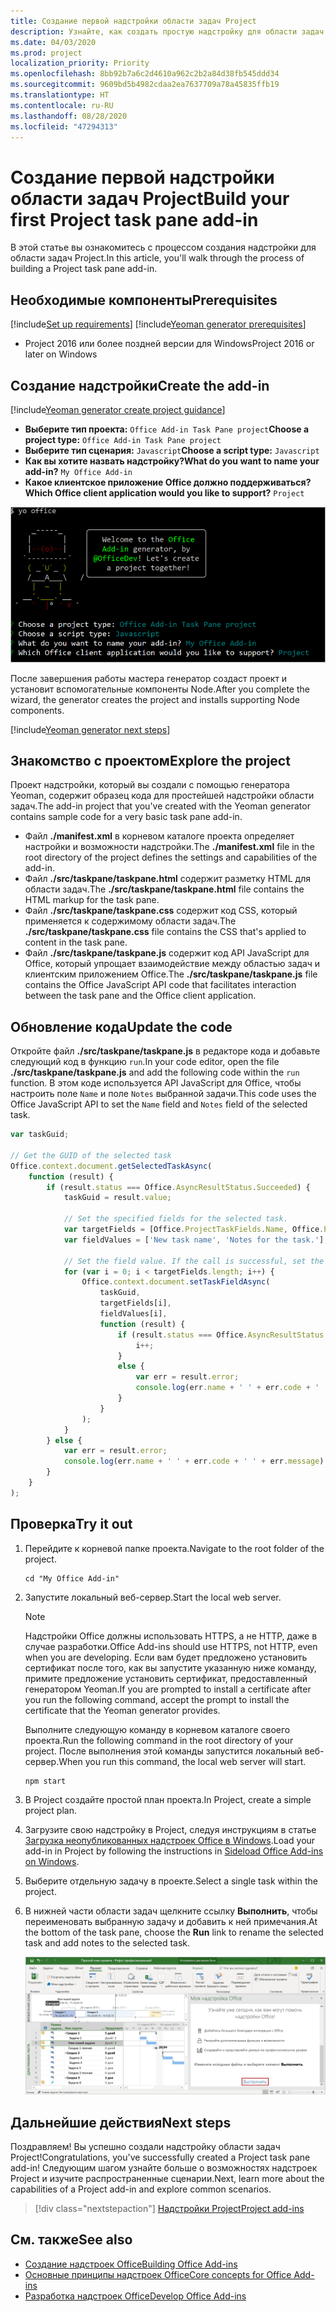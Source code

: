 ```yaml
---
title: Создание первой надстройки области задач Project
description: Узнайте, как создать простую надстройку для области задач Project, используя API JS для Office.
ms.date: 04/03/2020
ms.prod: project
localization_priority: Priority
ms.openlocfilehash: 8bb92b7a6c2d4610a962c2b2a84d38fb545ddd34
ms.sourcegitcommit: 9609bd5b4982cdaa2ea7637709a78a45835ffb19
ms.translationtype: HT
ms.contentlocale: ru-RU
ms.lasthandoff: 08/28/2020
ms.locfileid: "47294313"
---
```

# <a name="build-your-first-project-task-pane-add-in"></a><span data-ttu-id="2a952-103">Создание первой надстройки области задач Project</span><span class="sxs-lookup"><span data-stu-id="2a952-103">Build your first Project task pane add-in</span></span>

<span data-ttu-id="2a952-104">В этой статье вы ознакомитесь с процессом создания надстройки для области задач Project.</span><span class="sxs-lookup"><span data-stu-id="2a952-104">In this article, you'll walk through the process of building a Project task pane add-in.</span></span>

## <a name="prerequisites"></a><span data-ttu-id="2a952-105">Необходимые компоненты</span><span class="sxs-lookup"><span data-stu-id="2a952-105">Prerequisites</span></span>

[!include[Set up requirements](../includes/set-up-dev-environment-beforehand.md)]
[!include[Yeoman generator prerequisites](../includes/quickstart-yo-prerequisites.md)]

- <span data-ttu-id="2a952-106">Project 2016 или более поздней версии для Windows</span><span class="sxs-lookup"><span data-stu-id="2a952-106">Project 2016 or later on Windows</span></span>

## <a name="create-the-add-in"></a><span data-ttu-id="2a952-107">Создание надстройки</span><span class="sxs-lookup"><span data-stu-id="2a952-107">Create the add-in</span></span>

[!include[Yeoman generator create project guidance](../includes/yo-office-command-guidance.md)]

- <span data-ttu-id="2a952-108">**Выберите тип проекта:** `Office Add-in Task Pane project`</span><span class="sxs-lookup"><span data-stu-id="2a952-108">**Choose a project type:** `Office Add-in Task Pane project`</span></span>
- <span data-ttu-id="2a952-109">**Выберите тип сценария:** `Javascript`</span><span class="sxs-lookup"><span data-stu-id="2a952-109">**Choose a script type:** `Javascript`</span></span>
- <span data-ttu-id="2a952-110">**Как вы хотите назвать надстройку?**</span><span class="sxs-lookup"><span data-stu-id="2a952-110">**What do you want to name your add-in?**</span></span> `My Office Add-in`
- <span data-ttu-id="2a952-111">**Какое клиентское приложение Office должно поддерживаться?**</span><span class="sxs-lookup"><span data-stu-id="2a952-111">**Which Office client application would you like to support?**</span></span> `Project`

![Снимок экрана с вопросами и ответами в генераторе Yeoman](../images/yo-office-project.png)

<span data-ttu-id="2a952-113">После завершения работы мастера генератор создаст проект и установит вспомогательные компоненты Node.</span><span class="sxs-lookup"><span data-stu-id="2a952-113">After you complete the wizard, the generator creates the project and installs supporting Node components.</span></span>

[!include[Yeoman generator next steps](../includes/yo-office-next-steps.md)]

## <a name="explore-the-project"></a><span data-ttu-id="2a952-114">Знакомство с проектом</span><span class="sxs-lookup"><span data-stu-id="2a952-114">Explore the project</span></span>

<span data-ttu-id="2a952-115">Проект надстройки, который вы создали с помощью генератора Yeoman, содержит образец кода для простейшей надстройки области задач.</span><span class="sxs-lookup"><span data-stu-id="2a952-115">The add-in project that you've created with the Yeoman generator contains sample code for a very basic task pane add-in.</span></span> 

- <span data-ttu-id="2a952-116">Файл **./manifest.xml** в корневом каталоге проекта определяет настройки и возможности надстройки.</span><span class="sxs-lookup"><span data-stu-id="2a952-116">The **./manifest.xml** file in the root directory of the project defines the settings and capabilities of the add-in.</span></span>
- <span data-ttu-id="2a952-117">Файл **./src/taskpane/taskpane.html** содержит разметку HTML для области задач.</span><span class="sxs-lookup"><span data-stu-id="2a952-117">The **./src/taskpane/taskpane.html** file contains the HTML markup for the task pane.</span></span>
- <span data-ttu-id="2a952-118">Файл **./src/taskpane/taskpane.css** содержит код CSS, который применяется к содержимому области задач.</span><span class="sxs-lookup"><span data-stu-id="2a952-118">The **./src/taskpane/taskpane.css** file contains the CSS that's applied to content in the task pane.</span></span>
- <span data-ttu-id="2a952-119">Файл **./src/taskpane/taskpane.js** содержит код API JavaScript для Office, который упрощает взаимодействие между областью задач и клиентским приложением Office.</span><span class="sxs-lookup"><span data-stu-id="2a952-119">The **./src/taskpane/taskpane.js** file contains the Office JavaScript API code that facilitates interaction between the task pane and the Office client application.</span></span>

## <a name="update-the-code"></a><span data-ttu-id="2a952-120">Обновление кода</span><span class="sxs-lookup"><span data-stu-id="2a952-120">Update the code</span></span>

<span data-ttu-id="2a952-121">Откройте файл **./src/taskpane/taskpane.js** в редакторе кода и добавьте следующий код в функцию `run`.</span><span class="sxs-lookup"><span data-stu-id="2a952-121">In your code editor, open the file **./src/taskpane/taskpane.js** and add the following code within the `run` function.</span></span> <span data-ttu-id="2a952-122">В этом коде используется API JavaScript для Office, чтобы настроить поле `Name` и поле `Notes` выбранной задачи.</span><span class="sxs-lookup"><span data-stu-id="2a952-122">This code uses the Office JavaScript API to set the `Name` field and `Notes` field of the selected task.</span></span>

```js
var taskGuid;

// Get the GUID of the selected task
Office.context.document.getSelectedTaskAsync(
    function (result) {
        if (result.status === Office.AsyncResultStatus.Succeeded) {
            taskGuid = result.value;

            // Set the specified fields for the selected task.
            var targetFields = [Office.ProjectTaskFields.Name, Office.ProjectTaskFields.Notes];
            var fieldValues = ['New task name', 'Notes for the task.'];

            // Set the field value. If the call is successful, set the next field.
            for (var i = 0; i < targetFields.length; i++) {
                Office.context.document.setTaskFieldAsync(
                    taskGuid,
                    targetFields[i],
                    fieldValues[i],
                    function (result) {
                        if (result.status === Office.AsyncResultStatus.Succeeded) {
                            i++;
                        }
                        else {
                            var err = result.error;
                            console.log(err.name + ' ' + err.code + ' ' + err.message);
                        }
                    }
                );
            }
        } else {
            var err = result.error;
            console.log(err.name + ' ' + err.code + ' ' + err.message);
        }
    }
);
```

## <a name="try-it-out"></a><span data-ttu-id="2a952-123">Проверка</span><span class="sxs-lookup"><span data-stu-id="2a952-123">Try it out</span></span>

1. <span data-ttu-id="2a952-124">Перейдите к корневой папке проекта.</span><span class="sxs-lookup"><span data-stu-id="2a952-124">Navigate to the root folder of the project.</span></span>

    ```command&nbsp;line
    cd "My Office Add-in"
    ```

2. <span data-ttu-id="2a952-125">Запустите локальный веб-сервер.</span><span class="sxs-lookup"><span data-stu-id="2a952-125">Start the local web server.</span></span>

    > [!NOTE]
    > <span data-ttu-id="2a952-126">Надстройки Office должны использовать HTTPS, а не HTTP, даже в случае разработки.</span><span class="sxs-lookup"><span data-stu-id="2a952-126">Office Add-ins should use HTTPS, not HTTP, even when you are developing.</span></span> <span data-ttu-id="2a952-127">Если вам будет предложено установить сертификат после того, как вы запустите указанную ниже команду, примите предложение установить сертификат, предоставленный генератором Yeoman.</span><span class="sxs-lookup"><span data-stu-id="2a952-127">If you are prompted to install a certificate after you run the following command, accept the prompt to install the certificate that the Yeoman generator provides.</span></span>

    <span data-ttu-id="2a952-128">Выполните следующую команду в корневом каталоге своего проекта.</span><span class="sxs-lookup"><span data-stu-id="2a952-128">Run the following command in the root directory of your project.</span></span> <span data-ttu-id="2a952-129">После выполнения этой команды запустится локальный веб-сервер.</span><span class="sxs-lookup"><span data-stu-id="2a952-129">When you run this command, the local web server will start.</span></span>

    ```command&nbsp;line
    npm start
    ```

3. <span data-ttu-id="2a952-130">В Project создайте простой план проекта.</span><span class="sxs-lookup"><span data-stu-id="2a952-130">In Project, create a simple project plan.</span></span>

4. <span data-ttu-id="2a952-131">Загрузите свою надстройку в Project, следуя инструкциям в статье [Загрузка неопубликованных надстроек Office в Windows](../testing/create-a-network-shared-folder-catalog-for-task-pane-and-content-add-ins.md).</span><span class="sxs-lookup"><span data-stu-id="2a952-131">Load your add-in in Project by following the instructions in [Sideload Office Add-ins on Windows](../testing/create-a-network-shared-folder-catalog-for-task-pane-and-content-add-ins.md).</span></span>

5. <span data-ttu-id="2a952-132">Выберите отдельную задачу в проекте.</span><span class="sxs-lookup"><span data-stu-id="2a952-132">Select a single task within the project.</span></span>

6. <span data-ttu-id="2a952-133">В нижней части области задач щелкните ссылку **Выполнить**, чтобы переименовать выбранную задачу и добавить к ней примечания.</span><span class="sxs-lookup"><span data-stu-id="2a952-133">At the bottom of the task pane, choose the **Run** link to rename the selected task and add notes to the selected task.</span></span>

    ![Снимок экрана: приложение Project с загруженной надстройкой области задач](../images/project-quickstart-addin-1.png)

## <a name="next-steps"></a><span data-ttu-id="2a952-135">Дальнейшие действия</span><span class="sxs-lookup"><span data-stu-id="2a952-135">Next steps</span></span>

<span data-ttu-id="2a952-136">Поздравляем! Вы успешно создали надстройку области задач Project!</span><span class="sxs-lookup"><span data-stu-id="2a952-136">Congratulations, you've successfully created a Project task pane add-in!</span></span> <span data-ttu-id="2a952-137">Следующим шагом узнайте больше о возможностях надстроек Project и изучите распространенные сценарии.</span><span class="sxs-lookup"><span data-stu-id="2a952-137">Next, learn more about the capabilities of a Project add-in and explore common scenarios.</span></span>

> [!div class="nextstepaction"]
> [<span data-ttu-id="2a952-138">Надстройки Project</span><span class="sxs-lookup"><span data-stu-id="2a952-138">Project add-ins</span></span>](../project/project-add-ins.md)

## <a name="see-also"></a><span data-ttu-id="2a952-139">См. также</span><span class="sxs-lookup"><span data-stu-id="2a952-139">See also</span></span>

- [<span data-ttu-id="2a952-140">Создание надстроек Office</span><span class="sxs-lookup"><span data-stu-id="2a952-140">Building Office Add-ins</span></span>](../overview/office-add-ins-fundamentals.md)
- [<span data-ttu-id="2a952-141">Основные принципы надстроек Office</span><span class="sxs-lookup"><span data-stu-id="2a952-141">Core concepts for Office Add-ins</span></span>](../overview/core-concepts-office-add-ins.md)
- [<span data-ttu-id="2a952-142">Разработка надстроек Office</span><span class="sxs-lookup"><span data-stu-id="2a952-142">Develop Office Add-ins</span></span>](../develop/develop-overview.md)
